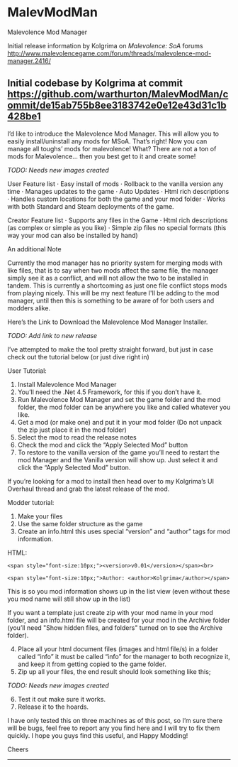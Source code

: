 # MalevModMan
Malevolence Mod Manager

Initial release information by Kolgrima on *Malevolence: SoA* forums http://www.malevolencegame.com/forum/threads/malevolence-mod-manager.2416/

Initial codebase by Kolgrima at commit https://github.com/warthurton/MalevModMan/commit/de15ab755b8ee3183742e0e12e43d31c1b428be1
---
I’d like to introduce the Malevolence Mod Manager. This will allow you to easily install/uninstall any mods for MSoA. That’s right! Now you can manage all toughs’ mods for malevolence! What? There are not a ton of mods for Malevolence… then you best get to it and create some!

*TODO: Needs new images created*

User Feature list
· Easy install of mods
· Rollback to the vanilla version any time
· Manages updates to the game
· Auto Updates
· Html rich descriptions
· Handles custom locations for both the game and your mod folder
· Works with both Standard and Steam deployments of the game. 

Creator Feature list
· Supports any files in the Game
· Html rich descriptions (as complex or simple as you like)
· Simple zip files no special formats (this way your mod can also be installed by hand)

An additional Note

Currently the mod manager has no priority system for merging mods with like files, that is to say when two mods affect the same file, the manager simply see it as a conflict, and will not allow the two to be installed in tandem. This is currently a shortcoming as just one file conflict stops mods from playing nicely. This will be my next feature I'll be adding to the mod manager, until then this is something to be aware of for both users and modders alike. 

Here’s the Link to Download the Malevolence Mod Manager Installer.

*TODO: Add link to new release*

I’ve attempted to make the tool pretty straight forward, but just in case check out the tutorial below (or just dive right in)

User Tutorial:

1. Install Malevolence Mod Manager
2. You’ll need the .Net 4.5 Framework, for this if you don’t have it.
3. Run Malevolence Mod Manager and set the game folder and the mod folder, the mod folder can be anywhere you like and called whatever you like.
4. Get a mod (or make one) and put it in your mod folder (Do not unpack the zip just place it in the mod folder)
5. Select the mod to read the release notes
6. Check the mod and click the “Apply Selected Mod” button
7. To restore to the vanilla version of the game you’ll need to restart the mod Manager and the Vanilla version will show up. Just select it and click the “Apply Selected Mod” button.

If you’re looking for a mod to install then head over to my Kolgrima’s UI Overhaul thread and grab the latest release of the mod.

Modder tutorial:

1. Make your files
2. Use the same folder structure as the game
3. Create an info.html this uses special “version” and “author” tags for mod information.

HTML:

    <span style="font-size:10px;"><version>v0.01</version></span><br>

    <span style="font-size:10px;">Author: <author>Kolgrima</author></span>


This is so you mod information shows up in the list view (even without these you mod name will still show up in the list)

If you want a template just create zip with your mod name in your mod folder, and an info.html file will be created for your mod in the Archive folder (you’ll need "Show hidden files, and folders" turned on to see the Archive folder).

4. Place all your html document files (images and html file/s) in a folder called “info” it must be called “info” for the manager to both recognize it, and keep it from getting copied to the game folder.
5. Zip up all your files, the end result should look something like this;

*TODO: Needs new images created*

6. Test it out make sure it works.
7. Release it to the hoards.

I have only tested this on three machines as of this post, so I’m sure there will be bugs, feel free to report any you find here and I will try to fix them quickly. I hope you guys find this useful, and Happy Modding!

Cheers


---
